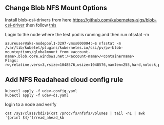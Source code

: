
##  Change Blob NFS Mount Options

Install blob-csi-drivers from here  https://github.com/kubernetes-sigs/blob-csi-driver
then follow [this](https://github.com/krishnaji/azure-kubernetes-blob-nfs-csi-mount-options/blob/main/deploy-nfs-mount-options.sh)

Login to the node where the test pod is running and then run nfsstat -m

``` 
azureuser@aks-nodepool1-3297-vmss000004:~$ nfsstat -m
/var/lib/kubelet/plugins/kubernetes.io/csi/pv/pv-blob-mountoptions/globalmount from <account-name>.blob.core.windows.net:/<account-name>/<containername>
Flags: rw,relatime,vers=3,rsize=1048576,wsize=1048576,namlen=255,hard,nolock,proto=tcp,nconnect=16,port=2048,timeo=600,retrans=2,sec=sys,mountaddr=52.239.171.196,mountvers=3,mountport=2048,mountproto=tcp,local_lock=all,addr=52.239.171.196
```

##  Add NFS Readahead cloud config rule
```
kubectl apply -f udev-config.yaml
kubectl apply -f udev-ds.yaml
```
login to a node and verify 
```
cat /sys/class/bdi/$(cat /proc/fs/nfsfs/volumes | tail -n1 | awk '{print $4}')/read_ahead_kb
```
